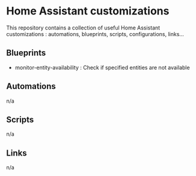 # Home Assistant customizations
This repository contains a collection of useful Home Assistant customizations : automations, blueprints, scripts, configurations, links...

## Blueprints
- monitor-entity-availability : Check if specified entities are not available

## Automations
n/a

## Scripts
n/a

## Links
n/a